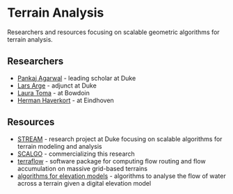 # Terrain Analysis

Researchers and resources focusing on scalable geometric algorithms for terrain
analysis.


## Researchers

* [Pankaj Agarwal](https://www.cs.duke.edu/~pankaj/) - leading scholar at Duke
* [Lars Arge](http://www.madalgo.au.dk/~large/) - adjunct at Duke
* [Laura Toma](http://www.bowdoin.edu/~ltoma/research.html) - at Bowdoin
* [Herman Haverkort](http://www.win.tue.nl/~hermanh/doku.php) - at Eindhoven


## Resources

* [STREAM](http://terrain.cs.duke.edu/) - research project at Duke
  focusing on scalable algorithms for terrain modeling and analysis
* [SCALGO](http://scalgo.com/) - commercializing this research
* [terraflow](http://www.cs.duke.edu/geo*/terraflow/) - software package for computing flow routing and flow accumulation on massive grid-based terrains
* [algorithms for elevation models](http://www.win.tue.nl/~hermanh/doku.php?id=algorithms_for_geographic_elevation_models) - algorithms to analyse the flow of water across a terrain given a digital elevation model
